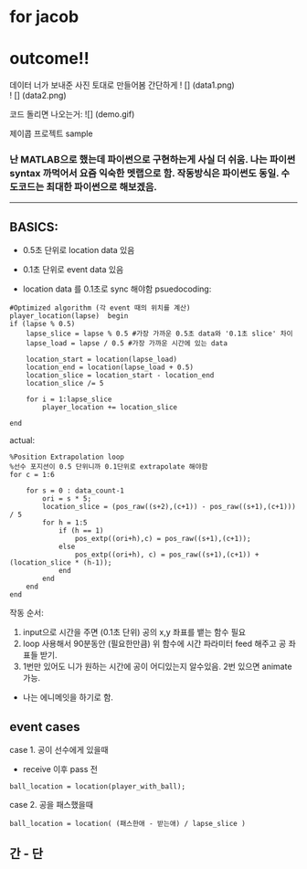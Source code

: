 # for jacob
# outcome!! 
데이터 너가 보내준 사진 토대로 만들어봄 간단하게 
! [] (data1.png)  
! [] (data2.png)

코드 돌리면 나오는거: 
![] (demo.gif) 
  
제이콥 프로젝트 sample 
### 난 MATLAB으로 했는데 파이썬으로 구현하는게 사실 더 쉬움. 나는 파이썬 syntax 까먹어서 요즘 익숙한 멧랩으로 함. 작동방식은 파이썬도 동일. 수도코드는 최대한 파이썬으로 해보겠음. 
*** 
## BASICS:
- 0.5초 단위로 location data 있음
- 0.1초 단위로 event data 있음 

- location data 를 0.1초로 sync 해야함 
psuedocoding: 
``` 
#Optimized algorithm (각 event 때의 위치를 계산) 
player_location(lapse)  begin 
if (lapse % 0.5) 
	lapse_slice = lapse % 0.5 #가장 가까운 0.5초 data와 '0.1초 slice' 차이 
	lapse_load = lapse / 0.5 #가장 가까운 시간에 있는 data

	location_start = location(lapse_load) 
	location_end = location(lapse_load + 0.5) 
	location_slice = location_start - location_end
	location_slice /= 5  

	for i = 1:lapse_slice
		player_location += location_slice

end 
```

actual: 
``` 
%Position Extrapolation loop 
%선수 포지션이 0.5 단위니까 0.1단위로 extrapolate 해야함 
for c = 1:6 
    
    for s = 0 : data_count-1
        ori = s * 5; 
        location_slice = (pos_raw((s+2),(c+1)) - pos_raw((s+1),(c+1))) / 5
        for h = 1:5
            if (h == 1) 
                pos_extp((ori+h),c) = pos_raw((s+1),(c+1));
            else 
                pos_extp((ori+h), c) = pos_raw((s+1),(c+1)) + (location_slice * (h-1));
            end 
        end 
    end 
end 
``` 

작동 순서: 
1. input으로 시간을 주면 (0.1초 단위) 공의 x,y 좌표를 뱉는 함수 필요 
2. loop 사용해서 90분동안 (필요한만큼) 위 함수에 시간 파라미터 feed 해주고 공 좌표들 받기.
3. 1번만 있어도 니가 원하는 시간에 공이 어디있는지 알수있음. 2번 있으면 animate 가능. 
- 나는 에니메잇을 하기로 함. 

## event cases 

case 1. 공이 선수에게 있을때 
- receive 이후 pass 전 
``` 
ball_location = location(player_with_ball); 
``` 

case 2. 공을 패스했을때 
``` 
ball_location = location( (패스한애 - 받는애) / lapse_slice ) 
```

## 간 - 단 



